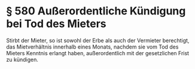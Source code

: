 # § 580 Außerordentliche Kündigung bei Tod des Mieters
Stirbt der Mieter, so ist sowohl der Erbe als auch der Vermieter berechtigt, das Mietverhältnis innerhalb eines Monats, nachdem sie vom Tod des Mieters Kenntnis erlangt haben, außerordentlich mit der gesetzlichen Frist zu kündigen.